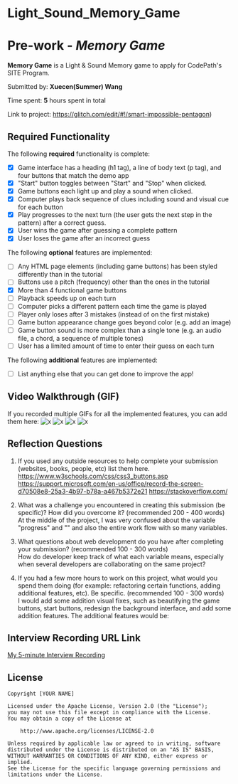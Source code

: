 # Light_Sound_Memory_Game
# Pre-work - *Memory Game*

**Memory Game** is a Light & Sound Memory game to apply for CodePath's SITE Program. 

Submitted by: **Xuecen(Summer) Wang**

Time spent: **5** hours spent in total

Link to project: https://glitch.com/edit/#!/smart-impossible-pentagon)

## Required Functionality

The following **required** functionality is complete:

* [x] Game interface has a heading (h1 tag), a line of body text (p tag), and four buttons that match the demo app
* [x] "Start" button toggles between "Start" and "Stop" when clicked. 
* [x] Game buttons each light up and play a sound when clicked. 
* [x] Computer plays back sequence of clues including sound and visual cue for each button
* [x] Play progresses to the next turn (the user gets the next step in the pattern) after a correct guess. 
* [x] User wins the game after guessing a complete pattern
* [x] User loses the game after an incorrect guess

The following **optional** features are implemented:

* [ ] Any HTML page elements (including game buttons) has been styled differently than in the tutorial
* [ ] Buttons use a pitch (frequency) other than the ones in the tutorial
* [x] More than 4 functional game buttons
* [ ] Playback speeds up on each turn
* [ ] Computer picks a different pattern each time the game is played
* [ ] Player only loses after 3 mistakes (instead of on the first mistake)
* [ ] Game button appearance change goes beyond color (e.g. add an image)
* [ ] Game button sound is more complex than a single tone (e.g. an audio file, a chord, a sequence of multiple tones)
* [ ] User has a limited amount of time to enter their guess on each turn

The following **additional** features are implemented:

- [ ] List anything else that you can get done to improve the app!

## Video Walkthrough (GIF)

If you recorded multiple GIFs for all the implemented features, you can add them here:
![x](gif1-link-here)
![x](gif2-link-here)
![x](gif3-link-here)
![x](gif4-link-here)

## Reflection Questions
1. If you used any outside resources to help complete your submission (websites, books, people, etc) list them here. 
https://www.w3schools.com/css/css3_buttons.asp
https://support.microsoft.com/en-us/office/record-the-screen-d70508e8-25a3-4b97-b78a-a467b5372e21
https://stackoverflow.com/

2. What was a challenge you encountered in creating this submission (be specific)? How did you overcome it? (recommended 200 - 400 words)
<br/>At the middle of the project, I was very confused about the variable "progress" and "" and also the entire work flow with so many variables. 


3. What questions about web development do you have after completing your submission? (recommended 100 - 300 words) 
<br/>How do developer keep track of what each variable means, especially when several developers are collaborating on the same project?


4. If you had a few more hours to work on this project, what would you spend them doing (for example: refactoring certain functions, adding additional features, etc). Be specific. (recommended 100 - 300 words) 
<br/>I would add some addition visual fixes, such as beautifying the game buttons, start buttons, redesign the background interface, and add some addition features. The additional features would be: 


## Interview Recording URL Link

[My 5-minute Interview Recording](https://drive.google.com/file/d/18iRrsRzhvFq5forW9pwhS95XqQZo-fGM/view?usp=sharing)


## License

    Copyright [YOUR NAME]

    Licensed under the Apache License, Version 2.0 (the "License");
    you may not use this file except in compliance with the License.
    You may obtain a copy of the License at

        http://www.apache.org/licenses/LICENSE-2.0

    Unless required by applicable law or agreed to in writing, software
    distributed under the License is distributed on an "AS IS" BASIS,
    WITHOUT WARRANTIES OR CONDITIONS OF ANY KIND, either express or implied.
    See the License for the specific language governing permissions and
    limitations under the License.
